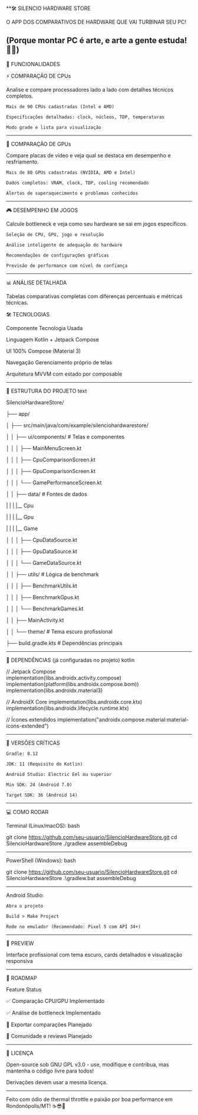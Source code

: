 **🛠️ SILENCIO HARDWARE STORE

O APP DOS COMPARATIVOS DE HARDWARE QUE VAI TURBINAR SEU PC!

(Porque montar PC é arte, e arte a gente estuda! 👊🔥)
-------------------------------------------------------------------------------------------
🎯 FUNCIONALIDADES

⚡ COMPARAÇÃO DE CPUs

Analise e compare processadores lado a lado com detalhes técnicos completos.

    Mais de 90 CPUs cadastradas (Intel e AMD)

    Especificações detalhadas: clock, núcleos, TDP, temperaturas

    Modo grade e lista para visualização
    
-------------------------------------------------------------------------------------------
🎨 COMPARAÇÃO DE GPUs

Compare placas de vídeo e veja qual se destaca em desempenho e resfriamento.

    Mais de 80 GPUs cadastradas (NVIDIA, AMD e Intel)

    Dados completos: VRAM, clock, TDP, cooling recomendado

    Alertas de superaquecimento e problemas conhecidos
    
-------------------------------------------------------------------------------------------
🎮 DESEMPENHO EM JOGOS

Calcule bottleneck e veja como seu hardware se sai em jogos específicos.

    Seleção de CPU, GPU, jogo e resolução

    Análise inteligente de adequação do hardware

    Recomendações de configurações gráficas

    Previsão de performance com nível de confiança
    
-------------------------------------------------------------------------------------------
📊 ANÁLISE DETALHADA

Tabelas comparativas completas com diferenças percentuais e métricas técnicas.

🛠️ TECNOLOGIAS

Componente	          Tecnologia Usada

Linguagem	            Kotlin + Jetpack Compose

UI	                  100% Compose (Material 3)

Navegação	            Gerenciamento próprio de telas

Arquitetura	          MVVM com estado por composable

-------------------------------------------------------------------------------------------
📂 ESTRUTURA DO PROJETO
text

SilencioHardwareStore/

├── app/

│   ├── src/main/java/com/example/silenciohardwarestore/

│   │   ├── ui/components/      # Telas e componentes

│   │   │   ├── MainMenuScreen.kt

│   │   │   ├── CpuComparisonScreen.kt

│   │   │   ├── GpuComparisonScreen.kt

│   │   │   └── GamePerformanceScreen.kt

│   │   ├── data/              # Fontes de dados

|   |   |   |__ Cpu

|   |   |   |__ Gpu

|   |   |   |__ Game

│   │   │   ├── CpuDataSource.kt

│   │   │   ├── GpuDataSource.kt

│   │   │   └── GameDataSource.kt

│   │   ├── utils/             # Lógica de benchmark

│   │   │   ├── BenchmarkUtils.kt

│   │   │   ├── BenchmarkGpus.kt

│   │   │   └── BenchmarkGames.kt

│   │   ├── MainActivity.kt  

│   │   └── theme/             # Tema escuro profissional

├── build.gradle.kts           # Dependências principais

-------------------------------------------------------------------------------------------
📜 DEPENDÊNCIAS (já configuradas no projeto)
kotlin

// Jetpack Compose  
implementation(libs.androidx.activity.compose)  
implementation(platform(libs.androidx.compose.bom))  
implementation(libs.androidx.material3)

// AndroidX Core
implementation(libs.androidx.core.ktx)
implementation(libs.androidx.lifecycle.runtime.ktx)

// Ícones extendidos
implementation("androidx.compose.material:material-icons-extended")

-------------------------------------------------------------------------------------------
🔧 VERSÕES CRÍTICAS

    Gradle: 8.12

    JDK: 11 (Requisito do Kotlin)

    Android Studio: Electric Eel ou superior

    Min SDK: 24 (Android 7.0)

    Target SDK: 36 (Android 14)
    
-------------------------------------------------------------------------------------------
💻 COMO RODAR

Terminal (Linux/macOS):
bash

git clone https://github.com/seu-usuario/SilencioHardwareStore.git
cd SilencioHardwareStore
./gradlew assembleDebug

-------------------------------------------------------------------------------------------
PowerShell (Windows):
bash

git clone https://github.com/seu-usuario/SilencioHardwareStore.git
cd SilencioHardwareStore
.\gradlew.bat assembleDebug

-------------------------------------------------------------------------------------------
Android Studio:

    Abra o projeto

    Build > Make Project

    Rode no emulador (Recomendado: Pixel 5 com API 34+)
    
-------------------------------------------------------------------------------------------
🎨 PREVIEW

Interface profissional com tema escuro, cards detalhados e visualização responsiva

-------------------------------------------------------------------------------------------
🚀 ROADMAP

Feature	Status

✅ Comparação CPU/GPU	Implementado

✅ Análise de bottleneck	Implementado

🔄 Exportar comparações	Planejado

🔄 Comunidade e reviews	Planejado

--------------------------------------------------------------------------------------------
📌 LICENÇA

Open-source sob GNU GPL v3.0 - use, modifique e contribua, mas mantenha o código livre para todos! 

Derivações devem usar a mesma licença.

-------------------------------------------------------------------------------------------
Feito com ódio de thermal throttle e paixão por boa performance em Rondonópolis/MT! ☕😎📱
